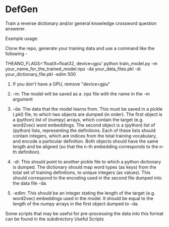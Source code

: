 # DefGen

Train a reverse dictionary and/or general knowledge crossword question answerer. 

Example usage:

Clone the repo, generate your training data and use a command like the following - 

THEANO_FLAGS='floatX=float32, device=gpu' python train_model.py -m your_name_for_the_trained_model.npz -da your_data_files.pkl -di your_dictionary_file.pkl -edim 500

1. If you don't have a GPU, remove "device=gpu"

2. -m:  The model will be saved as a .npz file with the name in the -m argument

3. -da: The data that the model learns from. This must be saved in a pickle (.pkl) file, to which two objects are dumped (in order). The first object is a (python) list of (numpy) arrays, which contain the target (e.g. word2vec) word embeddings. The second object is a (python) list of (python) lists, representing the definitions. Each of these lists should contain integers, which are indices from the total training vocabulary, and encode a particular definition. Both objects should have the same length and be aligned (so that the n-th embedding corresponds to the n-th definition). 

4. -di: This should point to another pickle file to which a python dictionary is dumped. The dictionary should map  word types (as keys) from the total set of training definitions, to unique integers (as values). This should correspond to the encoding used in the second file dumped into the data file -da. 

5. -edim: This should be an integer stating the length of the target (e.g. word2vec) embeddings used in the model. It should be equal to the length of the numpy arrays in the first object dumped to -da. 

Some scripts that may be useful for pre-processing the data into this format can be found in the subdirectory Useful Scripts



